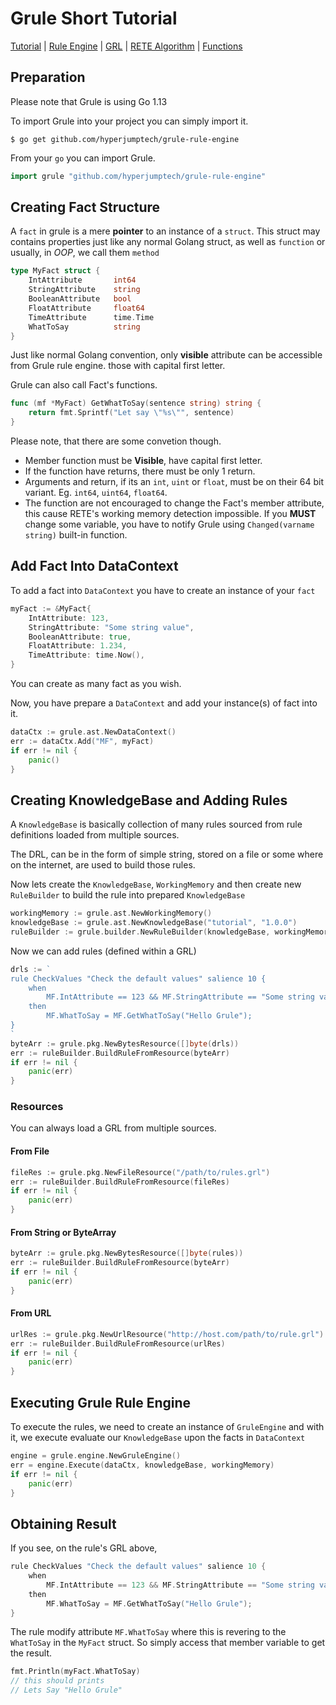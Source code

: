 # Grule Short Tutorial

[Tutorial](Tutorial_en.md) | [Rule Engine](RuleEngine_en.md) | [GRL](GRL_en.md) | [RETE Algorithm](RETE_en.md) | [Functions](Function_en.md)

## Preparation

Please note that Grule is using Go 1.13

To import Grule into your project you can simply import it.

```text
$ go get github.com/hyperjumptech/grule-rule-engine
```

From your `go` you can import Grule.

```go
import grule "github.com/hyperjumptech/grule-rule-engine"
``` 

## Creating Fact Structure

A `fact` in grule is a mere **pointer** to an instance of a `struct`.
This struct may contains properties just like any normal Golang struct, as well
as `function` or usually, in *OOP*, we call them `method` 

```go
type MyFact struct {
    IntAttribute       int64
    StringAttribute    string
    BooleanAttribute   bool
    FloatAttribute     float64
    TimeAttribute      time.Time
    WhatToSay          string
}

``` 

Just like normal Golang convention, only **visible** attribute can be accessible
from Grule rule engine. those with capital first letter.

Grule can also call Fact's functions.

```go
func (mf *MyFact) GetWhatToSay(sentence string) string {
    return fmt.Sprintf("Let say \"%s\"", sentence)
}
```

Please note, that there are some convetion though.

* Member function must be **Visible**, have capital first letter.
* If the function have returns, there must be only 1 return.
* Arguments and return, if its an `int`, `uint` or `float`, must be on their 64 bit variant. Eg. `int64`, `uint64`, `float64`.
* The function are not encouraged to change the Fact's member attribute, this cause RETE's working memory detection impossible.
If you **MUST** change some variable, you have to notify Grule using `Changed(varname string)` built-in function.

## Add Fact Into DataContext

To add a fact into `DataContext` you have to create an instance of your `fact`

```go
myFact := &MyFact{
    IntAttribute: 123,
    StringAttribute: "Some string value",
    BooleanAttribute: true,
    FloatAttribute: 1.234,
    TimeAttribute: time.Now(),
}
```

You can create as many fact as you wish.

Now, you have prepare a `DataContext` and add your instance(s) of fact into it.

```go
dataCtx := grule.ast.NewDataContext()
err := dataCtx.Add("MF", myFact)
if err != nil {
    panic()
}
```

## Creating KnowledgeBase and Adding Rules

A `KnowledgeBase` is basically collection of many rules sourced from rule definitions
loaded from multiple sources.

The DRL, can be in the form of simple string, stored on a file or some where on the internet, are
used to build those rules.

Now lets create the `KnowledgeBase`, `WorkingMemory` and then create new `RuleBuilder` to build the rule into prepared `KnowledgeBase`

```go
workingMemory := grule.ast.NewWorkingMemory()
knowledgeBase := grule.ast.NewKnowledgeBase("tutorial", "1.0.0")
ruleBuilder := grule.builder.NewRuleBuilder(knowledgeBase, workingMemory)
```

Now we can add rules (defined within a GRL)

```go
drls := `
rule CheckValues "Check the default values" salience 10 {
    when 
        MF.IntAttribute == 123 && MF.StringAttribute == "Some string value"
    then
        MF.WhatToSay = MF.GetWhatToSay("Hello Grule");
}
`
byteArr := grule.pkg.NewBytesResource([]byte(drls))
err := ruleBuilder.BuildRuleFromResource(byteArr)
if err != nil {
    panic(err)
}
```

### Resources

You can always load a GRL from multiple sources.


#### From File

```go
fileRes := grule.pkg.NewFileResource("/path/to/rules.grl")
err := ruleBuilder.BuildRuleFromResource(fileRes)
if err != nil {
    panic(err)
}
```

#### From String or ByteArray

```go
byteArr := grule.pkg.NewBytesResource([]byte(rules))
err := ruleBuilder.BuildRuleFromResource(byteArr)
if err != nil {
    panic(err)
}
```

#### From URL

```go
urlRes := grule.pkg.NewUrlResource("http://host.com/path/to/rule.grl")
err := ruleBuilder.BuildRuleFromResource(urlRes)
if err != nil {
    panic(err)
}
```

## Executing Grule Rule Engine

To execute the rules, we need to create an instance of `GruleEngine` and with it,
we execute evaluate our `KnowledgeBase` upon the facts in `DataContext`

```go
engine = grule.engine.NewGruleEngine()
err = engine.Execute(dataCtx, knowledgeBase, workingMemory)
if err != nil {
    panic(err)
}
```

## Obtaining Result

If you see, on the rule's GRL above, 

```go
rule CheckValues "Check the default values" salience 10 {
    when 
        MF.IntAttribute == 123 && MF.StringAttribute == "Some string value"
    then
        MF.WhatToSay = MF.GetWhatToSay("Hello Grule");
}
```

The rule modify attribute `MF.WhatToSay` where this is revering to the `WhatToSay` in the 
`MyFact` struct. So simply access that member variable to get the result.

```go
fmt.Println(myFact.WhatToSay)
// this should prints
// Lets Say "Hello Grule"
```